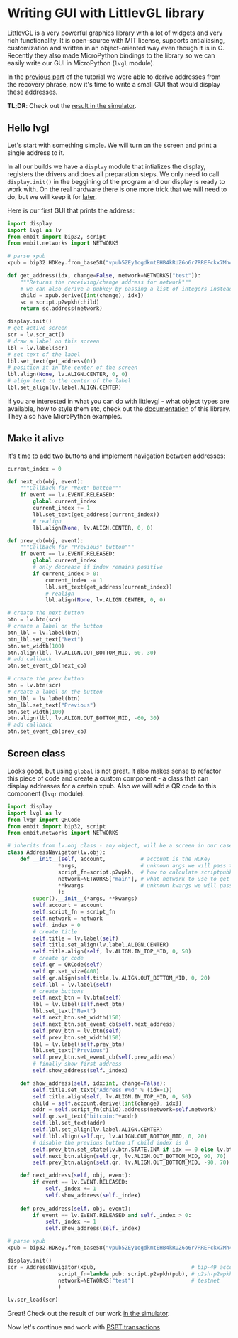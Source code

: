 # Writing GUI with LittlevGL library

[LittlevGL](https://lvgl.io/) is a very powerful graphics library with a lot of widgets and very rich functionality. It is open-source with MIT license, supports antialiasing, customization and written in an object-oriented way even though it is in C. Recently they also made MicroPython bindings to the library so we can easily write our GUI in MicroPython (`lvgl` module).

In the [previous part](../1_bitcoin) of the tutorial we were able to derive addresses from the recovery phrase, now it's time to write a small GUI that would display these addresses.

**TL;DR**: Check out the [result in the simulator](https://diybitcoinhardware.com/f469-disco/simulator/?script=https://raw.githubusercontent.com/diybitcoinhardware/f469-disco/master/docs/tutorial/2_addresses_gui/main.py).

## Hello lvgl

Let's start with something simple. We will turn on the screen and print a single address to it.

In all our builds we have a `display` module that intializes the display, registers the drivers and does all preparation steps. We only need to call `display.init()` in the beggining of the program and our display is ready to work with. On the real hardware there is one more trick that we will need to do, but we will keep it for [later](../4_gui).

Here is our first GUI that prints the address:

```python
import display
import lvgl as lv
from embit import bip32, script
from embit.networks import NETWORKS

# parse xpub
xpub = bip32.HDKey.from_base58("vpub5ZEy1ogdkmtEHB4kRUZ6o6r7RREFckx7Mh4df39FEDPYkyQYLDnTqV68z7Knnmj5eGT9res4JfQbXEMiPrnzRGKS62zQPa4uNsXM1aS8iyP")

def get_address(idx, change=False, network=NETWORKS["test"]):
    """Returns the receiving/change address for network"""
    # we can also derive a pubkey by passing a list of integers instead of a string
    child = xpub.derive([int(change), idx])
    sc = script.p2wpkh(child)
    return sc.address(network)

display.init()
# get active screen
scr = lv.scr_act()
# draw a label on this screen
lbl = lv.label(scr)
# set text of the label
lbl.set_text(get_address(0))
# position it in the center of the screen
lbl.align(None, lv.ALIGN.CENTER, 0, 0)
# align text to the center of the label
lbl.set_align(lv.label.ALIGN.CENTER)
```

If you are interested in what you can do with littlevgl - what object types are available, how to style them etc, check out the [documentation](https://docs.littlevgl.com/en/html/index.html) of this library. They also have MicroPython examples.

## Make it alive

It's time to add two buttons and implement navigation between addresses:

```python
current_index = 0

def next_cb(obj, event):
    """Callback for "Next" button"""
    if event == lv.EVENT.RELEASED:
        global current_index
        current_index += 1
        lbl.set_text(get_address(current_index))
        # realign
        lbl.align(None, lv.ALIGN.CENTER, 0, 0)

def prev_cb(obj, event):
    """Callback for "Previous" button"""
    if event == lv.EVENT.RELEASED:
        global current_index
        # only decrease if index remains positive
        if current_index > 0:
            current_index -= 1
            lbl.set_text(get_address(current_index))
            # realign
            lbl.align(None, lv.ALIGN.CENTER, 0, 0)

# create the next button
btn = lv.btn(scr)
# create a label on the button
btn_lbl = lv.label(btn)
btn_lbl.set_text("Next")
btn.set_width(100)
btn.align(lbl, lv.ALIGN.OUT_BOTTOM_MID, 60, 30)
# add callback
btn.set_event_cb(next_cb)

# create the prev button
btn = lv.btn(scr)
# create a label on the button
btn_lbl = lv.label(btn)
btn_lbl.set_text("Previous")
btn.set_width(100)
btn.align(lbl, lv.ALIGN.OUT_BOTTOM_MID, -60, 30)
# add callback
btn.set_event_cb(prev_cb)
```

## Screen class

Looks good, but using `global` is not great. It also makes sense to refactor this piece of code and create a custom component - a class that can display addresses for a certain xpub. Also we will add a QR code to this component (`lvqr` module).

```python
import display
import lvgl as lv
from lvqr import QRCode
from embit import bip32, script
from embit.networks import NETWORKS

# inherits from lv.obj class - any object, will be a screen in our case
class AddressNavigator(lv.obj):
    def __init__(self, account,           # account is the HDKey
                *args,                    # unknown args we will pass to the parent
                script_fn=script.p2wpkh,  # how to calculate scriptpubkey
                network=NETWORKS["main"], # what network to use to get an address
                **kwargs                  # unknown kwargs we will pass to the parent
                ):
        super().__init__(*args, **kwargs)
        self.account = account
        self.script_fn = script_fn
        self.network = network
        self._index = 0
        # create title
        self.title = lv.label(self)
        self.title.set_align(lv.label.ALIGN.CENTER)
        self.title.align(self, lv.ALIGN.IN_TOP_MID, 0, 50)
        # create qr code
        self.qr = QRCode(self)
        self.qr.set_size(400)
        self.qr.align(self.title,lv.ALIGN.OUT_BOTTOM_MID, 0, 20)
        self.lbl = lv.label(self)
        # create buttons
        self.next_btn = lv.btn(self)
        lbl = lv.label(self.next_btn)
        lbl.set_text("Next")
        self.next_btn.set_width(150)
        self.next_btn.set_event_cb(self.next_address)
        self.prev_btn = lv.btn(self)
        self.prev_btn.set_width(150)
        lbl = lv.label(self.prev_btn)
        lbl.set_text("Previous")
        self.prev_btn.set_event_cb(self.prev_address)
        # finally show first address
        self.show_address(self._index)

    def show_address(self, idx:int, change=False):
        self.title.set_text("Address #%d" % (idx+1))
        self.title.align(self, lv.ALIGN.IN_TOP_MID, 0, 50)
        child = self.account.derive([int(change), idx])
        addr = self.script_fn(child).address(network=self.network)
        self.qr.set_text("bitcoin:"+addr)
        self.lbl.set_text(addr)
        self.lbl.set_align(lv.label.ALIGN.CENTER)
        self.lbl.align(self.qr, lv.ALIGN.OUT_BOTTOM_MID, 0, 20)
        # disable the previous button if child index is 0
        self.prev_btn.set_state(lv.btn.STATE.INA if idx == 0 else lv.btn.STATE.REL)
        self.next_btn.align(self.qr, lv.ALIGN.OUT_BOTTOM_MID, 90, 70)
        self.prev_btn.align(self.qr, lv.ALIGN.OUT_BOTTOM_MID, -90, 70)

    def next_address(self, obj, event):
        if event == lv.EVENT.RELEASED:
            self._index += 1
            self.show_address(self._index)
            
    def prev_address(self, obj, event):
        if event == lv.EVENT.RELEASED and self._index > 0:
            self._index -= 1
            self.show_address(self._index)

# parse xpub
xpub = bip32.HDKey.from_base58("vpub5ZEy1ogdkmtEHB4kRUZ6o6r7RREFckx7Mh4df39FEDPYkyQYLDnTqV68z7Knnmj5eGT9res4JfQbXEMiPrnzRGKS62zQPa4uNsXM1aS8iyP")

display.init()
scr = AddressNavigator(xpub,                              # bip-49 account xpub
                script_fn=lambda pub: script.p2wpkh(pub), # p2sh-p2wpkh
                network=NETWORKS["test"]                  # testnet
                )

lv.scr_load(scr)

```

Great! Check out the result of our work [in the simulator](https://diybitcoinhardware.com/f469-disco/simulator/?script=https://raw.githubusercontent.com/diybitcoinhardware/f469-disco/master/docs/tutorial/2_addresses_gui/main.py).

Now let's continue and work with [PSBT transactions](../3_psbt)